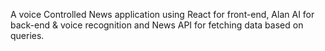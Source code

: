 A voice Controlled News application using React for front-end, Alan AI for back-end & voice 
recognition and News API for fetching data based on queries.
